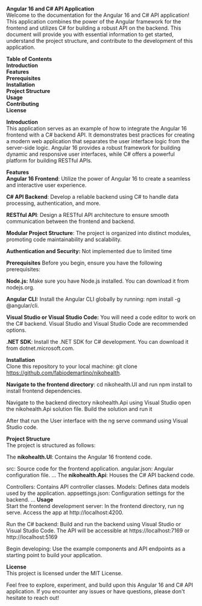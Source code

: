 **Angular 16 and C# API Application** <br />
Welcome to the documentation for the Angular 16 and C# API application! This application combines the power of the Angular framework for the frontend and utilizes C# for building a robust API on the backend. This document will provide you with essential information to get started, understand the project structure, and contribute to the development of this application.

**Table of Contents**<br />
**Introduction**<br />
**Features**<br />
**Prerequisites**<br />
**Installation**<br />
**Project Structure**<br />
**Usage**<br />
**Contributing**<br />
**License**<br />

**Introduction**<br />
This application serves as an example of how to integrate the Angular 16 frontend with a C# backend API. It demonstrates best practices for creating a modern web application that separates the user interface logic from the server-side logic. Angular 16 provides a robust framework for building dynamic and responsive user interfaces, while C# offers a powerful platform for building RESTful APIs.

**Features**<br />
**Angular 16 Frontend**: Utilize the power of Angular 16 to create a seamless and interactive user experience.

**C# API Backend**: Develop a reliable backend using C# to handle data processing, authentication, and more.

**RESTful API**: Design a RESTful API architecture to ensure smooth communication between the frontend and backend.

**Modular Project Structure**: The project is organized into distinct modules, promoting code maintainability and scalability.

**Authentication and Security:** Not implemented due to limited time

**Prerequisites**
Before you begin, ensure you have the following prerequisites:

**Node.js:** Make sure you have Node.js installed. You can download it from nodejs.org.

**Angular CLI:** Install the Angular CLI globally by running: npm install -g @angular/cli.

**Visual Studio or Visual Studio Code:** You will need a code editor to work on the C# backend. Visual Studio and Visual Studio Code are recommended options.

**.NET SDK**: Install the .NET SDK for C# development. You can download it from dotnet.microsoft.com.

**Installation**<br />
Clone this repository to your local machine: git clone https://github.com/fabiodemartino/nikohealth.

**Navigate to the frontend directory**: cd nikohealth.UI and run npm install to install frontend dependencies.

Navigate to the backend directory nikohealth.Api using Visual Studio open the nikohealth.Api solution file.
Build the solution and run it

After that run the User interface with the ng serve command using Visual Studio code.

**Project Structure**<br />
The project is structured as follows:

The **nikohealth.UI**: Contains the Angular 16 frontend code.

src: Source code for the frontend application.
angular.json: Angular configuration file.
...
The **nikohealth.Api**: Houses the C# API backend code.

Controllers: Contains API controller classes.
Models: Defines data models used by the application.
appsettings.json: Configuration settings for the backend.
...
**Usage**<br />
Start the frontend development server: In the frontend directory, run ng serve. Access the app at http://localhost:4200.

Run the C# backend: Build and run the backend using Visual Studio or Visual Studio Code. The API will be accessible at https://localhost:7169 or http://localhost:5169

Begin developing: Use the example components and API endpoints as a starting point to build your application.

**License**<br />
This project is licensed under the MIT License.

Feel free to explore, experiment, and build upon this Angular 16 and C# API application. If you encounter any issues or have questions, please don't hesitate to reach out!